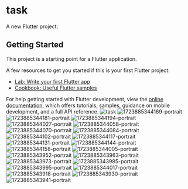 # task

A new Flutter project.

## Getting Started

This project is a starting point for a Flutter application.

A few resources to get you started if this is your first Flutter project:

- [Lab: Write your first Flutter app](https://docs.flutter.dev/get-started/codelab)
- [Cookbook: Useful Flutter samples](https://docs.flutter.dev/cookbook)

For help getting started with Flutter development, view the
[online documentation](https://docs.flutter.dev/), which offers tutorials,
samples, guidance on mobile development, and a full API reference.
![task](https://github.com/user-attachments/assets/4b3560c1-fbad-40ad-a279-e05c84ef0c80)
![1723885344169-portrait](https://github.com/user-attachments/assets/864182a5-4b72-409f-9f60-daf46fc53e0a)
![1723885344181-portrait](https://github.com/user-attachments/assets/8b455412-2e2a-417b-b1e4-4aaefc38915a)
![1723885344194-portrait](https://github.com/user-attachments/assets/92dfee90-248d-4e02-9daa-d767180ea0b8)
![1723885344027-portrait](https://github.com/user-attachments/assets/f0ee71e1-0ed7-4b07-ba1e-36f829836224)
![1723885344058-portrait](https://github.com/user-attachments/assets/4e6e3dd5-0f1d-43f1-96da-59e9dcaeb3de)
![1723885344070-portrait](https://github.com/user-attachments/assets/3b5c8424-732e-432b-a119-ffc8341d07fa)
![1723885344084-portrait](https://github.com/user-attachments/assets/d6c64288-6217-48f0-aadc-e658092b9c37)
![1723885344102-portrait](https://github.com/user-attachments/assets/6fd4c8d9-350c-433e-9977-b461e07e98b3)
![1723885344117-portrait](https://github.com/user-attachments/assets/77c55f3c-308a-4686-bc3c-11224343bf4f)
![1723885344131-portrait](https://github.com/user-attachments/assets/19d25f4e-6e15-413d-b80e-618ab6e6bc53)
![1723885344144-portrait](https://github.com/user-attachments/assets/24fd0d18-8964-4af7-8dc1-f16d211eb934)
![1723885344158-portrait](https://github.com/user-attachments/assets/79eaed79-1de5-477c-a61e-4afbdc47b7fb)
![1723885344005-portrait](https://github.com/user-attachments/assets/91f468ed-98b6-4561-846d-1ebc35042357)
![1723885343952-portrait](https://github.com/user-attachments/assets/9db4adf7-6749-42ab-a05f-890f5fd8b0cf)
![1723885343963-portrait](https://github.com/user-attachments/assets/874095bf-1046-402d-9a73-0467ae42cb8f)
![1723885343973-portrait](https://github.com/user-attachments/assets/88a19790-cc3b-4d9d-a2ce-9096ebc65bb1)
![1723885343985-portrait](https://github.com/user-attachments/assets/722e89e7-02ee-4218-9987-74868e3fbcb7)
![1723885343995-portrait](https://github.com/user-attachments/assets/54ffb7bc-1695-42b7-9379-7501526734cd)
![1723885344017-portrait](https://github.com/user-attachments/assets/2f90bc41-0ff7-4985-bdf6-47c92bb8cb76)
![1723885343918-portrait](https://github.com/user-attachments/assets/13805e0f-df5c-4a88-b6af-4ab3a66bf9a3)
![1723885343930-portrait](https://github.com/user-attachments/assets/ce7e1e8b-5329-4ff9-a727-f6a79441750e)
![1723885343941-portrait](https://github.com/user-attachments/assets/98a5475e-1dfd-4b81-a84b-b783582670e8)
